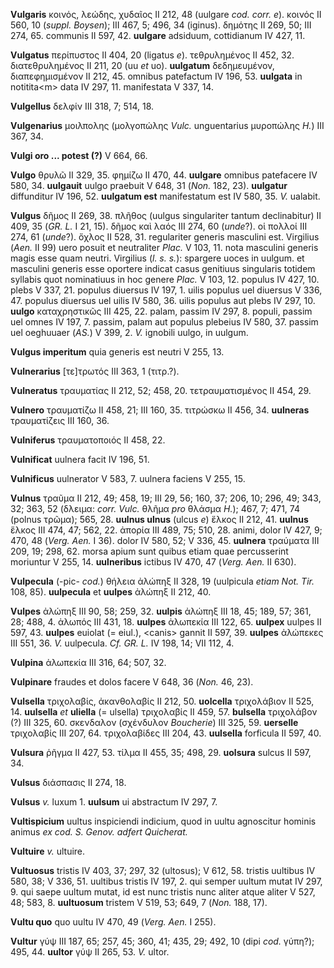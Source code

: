 **Vulgaris** κοινός, λεώδης, χυδαῖος II 212, 48 (uulgare *cod. corr.
e*). κοινός II 560, 10 (*suppl. Boysen*); III 467, 5; 496, 34 (iginus).
δημότης II 269, 50; III 274, 65. communis II 597, 42. **uulgare**
adsiduum, cottidianum IV 427, 11.

**Vulgatus** περίπυστος II 404, 20 (ligatus *e*). τεθρυλημένος II 452,
32. διατεθρυλημένος II 211, 20 (uu *et* uo). **uulgatum** δεδημευμένον,
διαπεφημισμένον II 212, 45. omnibus patefactum IV 196, 53. **uulgata**
in notitita\<m\> data IV 297, 11. manifestata V 337, 14.

**Vulgellus** δελφίν III 318, 7; 514, 18.

**Vulgenarius** μοιλπολης (μολγοπώλης *Vulc.* unguentarius μυροπώλης
*H.*) III 367, 34.

**Vulgi oro ... potest (?)** V 664, 66.

**Vulgo** θρυλῶ II 329, 35. φημίζω II 470, 44. **uulgare** omnibus
patefacere IV 580, 34. **uulgauit** uulgo praebuit V 648, 31 (*Non.*
182, 23). **uulgatur** diffunditur IV 196, 52. **uulgatum est**
manifestatum est IV 580, 35. *V.* ualabit.

**Vulgus** δῆμος II 269, 38. πλῆθος (uulgus singulariter tantum
declinabitur) II 409, 35 (*GR. L.* I 21, 15). δῆμος καὶ λαός III 274, 60
(*unde*?). οἱ πολλοί III 274, 61 (*unde*?). ὄχλος II 528, 31.
regulariter generis masculini est. Virgilius (*Aen.* II 99) uero posuit
et neutraliter *Plac.* V 103, 11. nota masculini generis magis esse quam
neutri. Virgilius (*l. s. s.*): spargere uoces in uulgum. et masculini
generis esse oportere indicat casus genitiuus singularis totidem
syllabis quot nominatiuus in hoc genere *Plac.* V 103, 12. populus IV
427, 10. plebs V 337, 21. populus diuersus IV 197, 1. uilis populus uel
diuersus V 336, 47. populus diuersus uel uilis IV 580, 36. uilis populus
aut plebs IV 297, 10. **uulgo** καταχρηστικῶς III 425, 22. palam, passim
IV 297, 8. populi, passim uel omnes IV 197, 7. passim, palam aut populus
plebeius IV 580, 37. passim uel oeghuuaer (*AS.*) V 399, 2. *V.*
ignobili uulgo, in uulgum.

**Vulgus imperitum** quia generis est neutri V 255, 13.

**Vulnerarius** [τε]τρωτός III 363, 1 (τιτρ.?).

**Vulneratus** τραυματίας II 212, 52; 458, 20. τετραυματισμένος II 454,
29.

**Vulnero** τραυματίζω II 458, 21; III 160, 35. τιτρώσκω II 456, 34.
**uulneras** τραυματίζεις III 160, 36.

**Vulniferus** τραυματοποιός II 458, 22.

**Vulnificat** uulnera facit IV 196, 51.

**Vulnificus** uulnerator V 583, 7. uulnera faciens V 255, 15.

**Vulnus** τραῦμα II 212, 49; 458, 19; III 29, 56; 160, 37; 206, 10;
296, 49; 343, 32; 363, 52 (δλειμα: *corr. Vulc.* θλῆμα *pro* θλάσμα
*H.*); 467, 7; 471, 74 (polnus τρῶμα); 565, 28. **uulnus ulnus** (ulcus
*e*) ἕλκος II 212, 41. **uulnus** ἕλκος III 474, 47; 562, 22. ἀπορία III
489, 75; 510, 28. animi, dolor IV 427, 9; 470, 48 (*Verg. Aen.* I 36).
dolor IV 580, 52; V 336, 45. **uulnera** τραύματα III 209, 19; 298, 62.
morsa apium sunt quibus etiam quae percusserint moriuntur V 255, 14.
**uulneribus** ictibus IV 470, 47 (*Verg. Aen.* II 630).

**Vulpecula** (-pic- *cod.*) θήλεια ἀλώπηξ II 328, 19 (uulpicula *etiam
Not. Tir.* 108, 85). **uulpecula** et **uulpes** ἀλώπηξ II 212, 40.

**Vulpes** ἀλώπηξ III 90, 58; 259, 32. **uulpis** ἀλώπηξ III 18, 45;
189, 57; 361, 28; 488, 4. ἀλωπός III 431, 18. **uulpes** ἀλωπεκία III
122, 65. **uulpex** uulpes II 597, 43. **uulpes** euiolat (= eiul.),
\<canis\> gannit II 597, 39. **uulpes** ἀλώπεκες III 551, 36. *V.*
uulpecula. *Cf. GR. L.* IV 198, 14; VII 112, 4.

**Vulpina** ἀλωπεκία III 316, 64; 507, 32.

**Vulpinare** fraudes et dolos facere V 648, 36 (*Non.* 46, 23).

**Vulsella** τριχολαβίς, ἀκανθολαβίς II 212, 50. **uolcella**
τριχολάβιον II 525, 14. **uulsella** *et* **uliella** (= ulsella)
τριχολαβίς II 459, 57. **bulsella** τριχολάβον (?) III 325, 60.
σκενδαλον (σχένδυλον *Boucherie*) III 325, 59. **uerselle** τριχολαβίς
III 207, 64. τριχολαβίδες III 204, 43. **uulsella** forficula II 597,
40.

**Vulsura** ῥῆγμα II 427, 53. τίλμα II 455, 35; 498, 29. **uolsura**
sulcus II 597, 34.

**Vulsus** διάσπασις II 274, 18.

**Vulsus** *v.* luxum 1. **uulsum** ui abstractum IV 297, 7.

**Vultispicium** uultus inspiciendi indicium, quod in uultu agnoscitur
hominis animus *ex cod. S. Genov. adfert Quicherat.*

**Vultuire** *v.* ultuire.

**Vultuosus** tristis IV 403, 37; 297, 32 (ultosus); V 612, 58. tristis
uultibus IV 580, 38; V 336, 51. uultibus tristis IV 197, 2. qui semper
uultum mutat IV 297, 9. qui saepe uultum mutat, id est nunc tristis nunc
aliter atque aliter V 527, 48; 583, 8. **uultuosum** tristem V 519, 53;
649, 7 (*Non.* 188, 17).

**Vultu quo** quo uultu IV 470, 49 (*Verg. Aen.* I 255).

**Vultur** γύψ III 187, 65; 257, 45; 360, 41; 435, 29; 492, 10 (dipi
*cod.* γύπη?); 495, 44. **uultor** γύψ II 265, 53. *V.* ultor.
